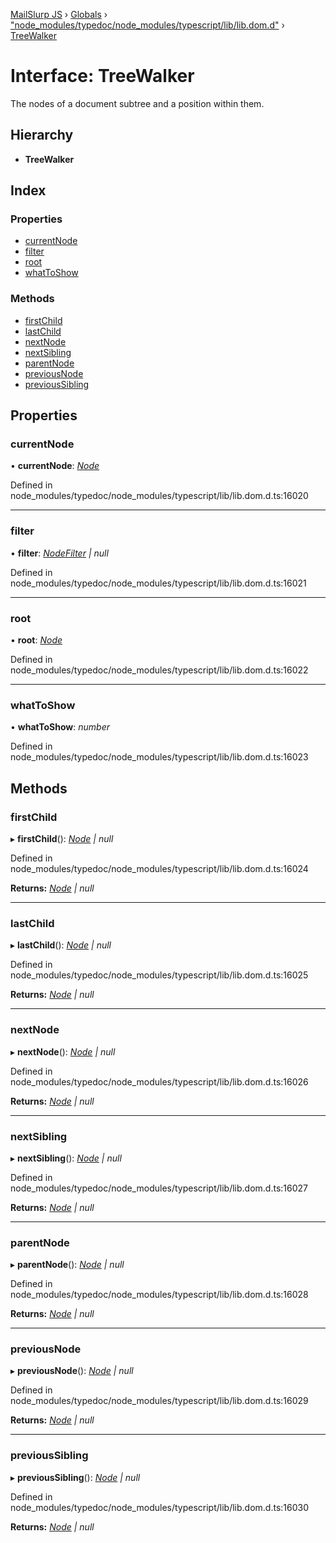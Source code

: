 [MailSlurp JS](../README.md) › [Globals](../globals.md) › ["node_modules/typedoc/node_modules/typescript/lib/lib.dom.d"](../modules/_node_modules_typedoc_node_modules_typescript_lib_lib_dom_d_.md) › [TreeWalker](_node_modules_typedoc_node_modules_typescript_lib_lib_dom_d_.treewalker.md)

# Interface: TreeWalker

The nodes of a document subtree and a position within them.

## Hierarchy

* **TreeWalker**

## Index

### Properties

* [currentNode](_node_modules_typedoc_node_modules_typescript_lib_lib_dom_d_.treewalker.md#currentnode)
* [filter](_node_modules_typedoc_node_modules_typescript_lib_lib_dom_d_.treewalker.md#filter)
* [root](_node_modules_typedoc_node_modules_typescript_lib_lib_dom_d_.treewalker.md#root)
* [whatToShow](_node_modules_typedoc_node_modules_typescript_lib_lib_dom_d_.treewalker.md#whattoshow)

### Methods

* [firstChild](_node_modules_typedoc_node_modules_typescript_lib_lib_dom_d_.treewalker.md#firstchild)
* [lastChild](_node_modules_typedoc_node_modules_typescript_lib_lib_dom_d_.treewalker.md#lastchild)
* [nextNode](_node_modules_typedoc_node_modules_typescript_lib_lib_dom_d_.treewalker.md#nextnode)
* [nextSibling](_node_modules_typedoc_node_modules_typescript_lib_lib_dom_d_.treewalker.md#nextsibling)
* [parentNode](_node_modules_typedoc_node_modules_typescript_lib_lib_dom_d_.treewalker.md#parentnode)
* [previousNode](_node_modules_typedoc_node_modules_typescript_lib_lib_dom_d_.treewalker.md#previousnode)
* [previousSibling](_node_modules_typedoc_node_modules_typescript_lib_lib_dom_d_.treewalker.md#previoussibling)

## Properties

###  currentNode

• **currentNode**: *[Node](_node_modules_typedoc_node_modules_typescript_lib_lib_dom_d_.node.md)*

Defined in node_modules/typedoc/node_modules/typescript/lib/lib.dom.d.ts:16020

___

###  filter

• **filter**: *[NodeFilter](_node_modules_typedoc_node_modules_typescript_lib_lib_dom_d_.nodefilter.md) | null*

Defined in node_modules/typedoc/node_modules/typescript/lib/lib.dom.d.ts:16021

___

###  root

• **root**: *[Node](_node_modules_typedoc_node_modules_typescript_lib_lib_dom_d_.node.md)*

Defined in node_modules/typedoc/node_modules/typescript/lib/lib.dom.d.ts:16022

___

###  whatToShow

• **whatToShow**: *number*

Defined in node_modules/typedoc/node_modules/typescript/lib/lib.dom.d.ts:16023

## Methods

###  firstChild

▸ **firstChild**(): *[Node](_node_modules_typedoc_node_modules_typescript_lib_lib_dom_d_.node.md) | null*

Defined in node_modules/typedoc/node_modules/typescript/lib/lib.dom.d.ts:16024

**Returns:** *[Node](_node_modules_typedoc_node_modules_typescript_lib_lib_dom_d_.node.md) | null*

___

###  lastChild

▸ **lastChild**(): *[Node](_node_modules_typedoc_node_modules_typescript_lib_lib_dom_d_.node.md) | null*

Defined in node_modules/typedoc/node_modules/typescript/lib/lib.dom.d.ts:16025

**Returns:** *[Node](_node_modules_typedoc_node_modules_typescript_lib_lib_dom_d_.node.md) | null*

___

###  nextNode

▸ **nextNode**(): *[Node](_node_modules_typedoc_node_modules_typescript_lib_lib_dom_d_.node.md) | null*

Defined in node_modules/typedoc/node_modules/typescript/lib/lib.dom.d.ts:16026

**Returns:** *[Node](_node_modules_typedoc_node_modules_typescript_lib_lib_dom_d_.node.md) | null*

___

###  nextSibling

▸ **nextSibling**(): *[Node](_node_modules_typedoc_node_modules_typescript_lib_lib_dom_d_.node.md) | null*

Defined in node_modules/typedoc/node_modules/typescript/lib/lib.dom.d.ts:16027

**Returns:** *[Node](_node_modules_typedoc_node_modules_typescript_lib_lib_dom_d_.node.md) | null*

___

###  parentNode

▸ **parentNode**(): *[Node](_node_modules_typedoc_node_modules_typescript_lib_lib_dom_d_.node.md) | null*

Defined in node_modules/typedoc/node_modules/typescript/lib/lib.dom.d.ts:16028

**Returns:** *[Node](_node_modules_typedoc_node_modules_typescript_lib_lib_dom_d_.node.md) | null*

___

###  previousNode

▸ **previousNode**(): *[Node](_node_modules_typedoc_node_modules_typescript_lib_lib_dom_d_.node.md) | null*

Defined in node_modules/typedoc/node_modules/typescript/lib/lib.dom.d.ts:16029

**Returns:** *[Node](_node_modules_typedoc_node_modules_typescript_lib_lib_dom_d_.node.md) | null*

___

###  previousSibling

▸ **previousSibling**(): *[Node](_node_modules_typedoc_node_modules_typescript_lib_lib_dom_d_.node.md) | null*

Defined in node_modules/typedoc/node_modules/typescript/lib/lib.dom.d.ts:16030

**Returns:** *[Node](_node_modules_typedoc_node_modules_typescript_lib_lib_dom_d_.node.md) | null*
